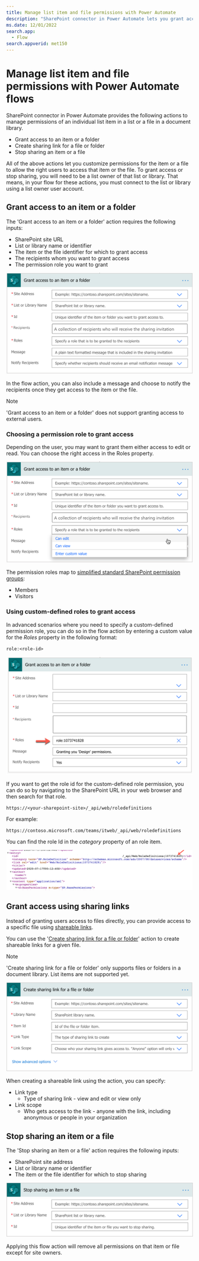 ```yaml
---
title: Manage list item and file permissions with Power Automate
description: "SharePoint connector in Power Automate lets you grant access, create sharing links, or rescind access for items or folders."
ms.date: 12/01/2022
search.app:
  - Flow
search.appverid: met150
---
```


# Manage list item and file permissions with Power Automate flows

SharePoint connector in Power Automate provides the following actions to manage permissions of an individual list item in a list or a file in a document library.

- Grant access to an item or a folder
- Create sharing link for a file or folder
- Stop sharing an item or a file

All of the above actions let you customize permissions for the item or a file to allow the right users to access that item or the file. To grant access or stop sharing, you will need to be a list owner of that list or library. That means, in your flow for these actions, you must connect to the list or library using a list owner user account.

## Grant access to an item or a folder

The 'Grant access to an item or a folder' action requires the following inputs:

- SharePoint site URL
- List or library name or identifier
- The item or the file identifier for which to grant access
- The recipients whom you want to grant access
- The permission role you want to grant

![Grant access to an item or a folder](../../../images/grant-access-item-file-action-flow.png)

In the flow action, you can also include a message and choose to notify the recipients once they get access to the item or the file.

> [!NOTE]
> 'Grant access to an item or a folder' does not support granting access to external users.

### Choosing a permission role to grant access

Depending on the user, you may want to grant them either access to edit or read. You can choose the right access in the Roles property.

![Choose the right role to grant access to an item or a file](../../../images/grant-access-item-file-roles-flow.png)

The permission roles map to [simplified standard SharePoint permission groups](/sharepoint/modern-experience-sharing-permissions):

- Members
- Visitors

### Using custom-defined roles to grant access

In advanced scenarios where you need to specify a custom-defined permission role, you can do so in the flow action by entering a custom value for the *Roles* property in the following format:

```
role:<role-id>
```

![Use a custom role to grant access to an item or a file](../../../images/grant-access-item-file-custom-role-flow.png)

If you want to get the role id for the custom-defined role permission, you can do so by navigating to the SharePoint URL in your web browser and then search for that role.

```
https://<your-sharepoint-site>/_api/web/roledefinitions
```

For example:

```
https://contoso.microsoft.com/teams/itweb/_api/web/roledefinitions
```

You can find the role Id in the *category* property of an role item.

![SharePoint site role definitions](../../../images/sp-web-roledefinitions.png)

## Grant access using sharing links

Instead of granting users access to files directly, you can provide access to a specific file using [shareable links](/sharepoint/modern-experience-sharing-permissions#sharable-links).

You can use the '[Create sharing link for a file or folder](/sharepoint/dev/business-apps/power-automate/sharepoint-connector-actions-triggers#create-sharing-link-for-a-file-or-folder)' action to create shareable links for a given file.

> [!NOTE]
> 'Create sharing link for a file or folder' only supports files or folders in a document library. List items are not supported yet.

![Create sharing link for a file or folder flow action](../../../images/create-sharing-link-file-action-flow.png)

When creating a shareable link using the action, you can specify:

- Link type
    - Type of sharing link - view and edit or view only
- Link scope
    - Who gets access to the link - anyone with the link, including anonymous or people in your organization

## Stop sharing an item or a file

The 'Stop sharing an item or a file' action requires the following inputs:

- SharePoint site address
- List or library name or identifier
- The item or the file identifier for which to stop sharing

![Stop sharing an item or a file flow action](../../../images/stop-sharing-item-action-flow.png)

Applying this flow action will remove all permissions on that item or file except for site owners.
